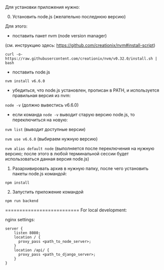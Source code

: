 Для установки приложения нужно:

0. Установить node.js (желательно последнюю версию)

Для этого:

- поставить пакет nvm (node version manager)

(см. инструкцию здесь: https://github.com/creationix/nvm#install-script)

`curl -o- https://raw.githubusercontent.com/creationix/nvm/v0.32.0/install.sh | bash`

- поставить node.js

`nvm install v6.6.0`

- убедиться, что node.js установлен, прописан в PATH, и используется правильная версия из nvm:

`node -v`
(должно вывестись v6.6.0)

- если команда `node -v` выводит старую версию node.js, то переключиться на новую:

`nvm list`
(выводит доступные версии)

`nvm use v6.6.0`
(выбираем нужную версию)

`nvm alias default node`
(выполняется после переключения на нужную версию; после этого в любой терминальной сессии будет использоваться данная версия node.js)

1. Разархивировать архив в нужную папку, после чего установить пакеты node.js командой:

`npm install`

2. Запустить приложение командой

`npm run backend`

==========================
For local development:

nginx settings:

```
server {
    listen 8080;
    location / {
      proxy_pass <path_to_node_server>;
    }
    location /api/ {
      proxy_pass <path_to_django_server>;
    }
}

```
